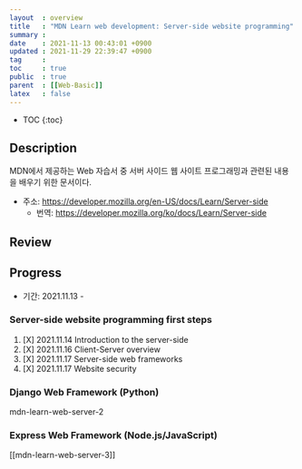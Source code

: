 ```yaml
---
layout  : overview
title   : "MDN Learn web development: Server-side website programming"
summary : 
date    : 2021-11-13 00:43:01 +0900
updated : 2021-11-29 22:39:47 +0900
tag     : 
toc     : true
public  : true
parent  : [[Web-Basic]]
latex   : false
---
```

* TOC
{:toc}

## Description

MDN에서 제공하는 Web 자습서 중 서버 사이드 웹 사이트 프로그래밍과 관련된 내용을 배우기 위한 문서이다.

* 주소: https://developer.mozilla.org/en-US/docs/Learn/Server-side
    * 번역: https://developer.mozilla.org/ko/docs/Learn/Server-side

## Review

## Progress

* 기간: 2021.11.13 -

### Server-side website programming first steps

1. [X] 2021.11.14 Introduction to the server-side
1. [X] 2021.11.16 Client-Server overview
1. [X] 2021.11.17 Server-side web frameworks
1. [X] 2021.11.17 Website security

### Django Web Framework (Python)

mdn-learn-web-server-2

### Express Web Framework (Node.js/JavaScript)

[[mdn-learn-web-server-3]]
